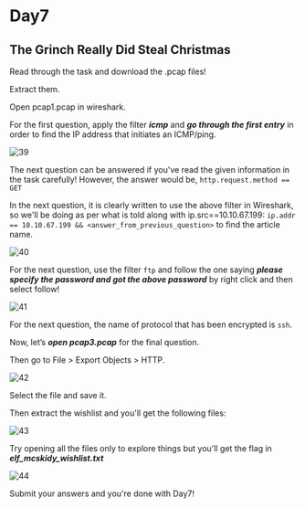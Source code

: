 # Day7

## The Grinch Really Did Steal Christmas

Read through the task and download the .pcap files!

Extract them.

Open pcap1.pcap in wireshark.

For the first question, apply the filter ***icmp*** and ***go through the first entry*** in order to find the IP address that initiates an ICMP/ping.

![39](https://user-images.githubusercontent.com/83836972/121806633-4883d400-cc6e-11eb-9e44-7a93efb25e6c.PNG)

The next question can be answered if you've read the given information in the task carefully! 
However, the answer would be, `http.request.method == GET`

In the next question, it is clearly written to use the above filter in Wireshark, so we'll be doing as per what is told along with ip.src==10.10.67.199: `ip.addr == 10.10.67.199 && <answer_from_previous_question>` to find the article name.

![40](https://user-images.githubusercontent.com/83836972/121806641-4de11e80-cc6e-11eb-9444-d6e76d9fd86c.PNG)

For the next question, use the filter `ftp` and follow the one saying ***please specify the password and got the above password*** by right click and then select follow!

![41](https://user-images.githubusercontent.com/83836972/121806649-52a5d280-cc6e-11eb-8d3c-6480b9612f93.PNG)

For the next question, the name of protocol that has been encrypted is `ssh`.

Now, let’s ***open pcap3.pcap*** for the final question. 

Then go to File > Export Objects > HTTP. 

![42](https://user-images.githubusercontent.com/83836972/121806651-576a8680-cc6e-11eb-932c-745245c851c4.PNG)

Select the file and save it. 

Then extract the wishlist and you'll get the following files:

![43](https://user-images.githubusercontent.com/83836972/121806657-5c2f3a80-cc6e-11eb-907e-85f66f70425f.PNG)

Try opening all the files only to explore things but you'll get the flag in ***elf_mcskidy_wishlist.txt***

![44](https://user-images.githubusercontent.com/83836972/121806662-60f3ee80-cc6e-11eb-9473-3a39a5f54552.PNG)

Submit your answers and you're done with Day7!

